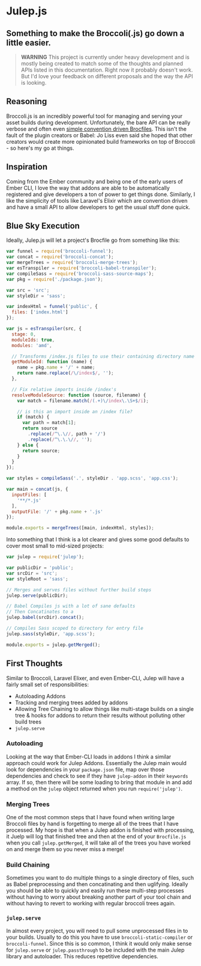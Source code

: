 # Julep.js
## Something to make the Broccoli(.js) go down a little easier.

> **WARNING** This project is currently under heavy development and is mostly being created to match some of the thoughts and planned APIs listed in this documentation.
> Right now it probably doesn't work.
> But I'd love your feedback on different proposals and the way the API is looking.

## Reasoning

Broccoli.js is an incredibly powerful tool for managing and serving your asset builds during development.
Unfortunately, the bare API can be really verbose and often even [simple convention driven Brocfiles](https://github.com/jayphelps/broccoli-babel-boilerplate).
This isn't the fault of the plugin creators or Babel: Jo Liss even said she hoped that other creators would create more opinionated build frameworks on top of Broccoli - so here's my go at things.

## Inspiration

Coming from the Ember community and being one of the early users of Ember CLI, I love the way that addons are able to be automatically registered and give developers a ton of power to get things done.
Similarly, I like the simplicity of tools like Laravel's Elixir which are convention driven and have a small API to allow developers to get the usual stuff done quick.

## Blue Sky Execution

Ideally, Julep.js will let a project's Brocfile go from something like this: 

```js
var funnel = require('broccoli-funnel');
var concat = require('broccoli-concat');
var mergeTrees = require('broccoli-merge-trees');
var esTranspiler = require('broccoli-babel-transpiler');
var compileSass = require('broccoli-sass-source-maps');
var pkg = require('./package.json');

var src = 'src';
var styleDir = 'sass';

var indexHtml = funnel('public', {
  files: ['index.html']
});

var js = esTranspiler(src, {
  stage: 0,
  moduleIds: true,
  modules: 'amd',

  // Transforms /index.js files to use their containing directory name
  getModuleId: function (name) { 
    name = pkg.name + '/' + name;
    return name.replace(/\/index$/, '');
  },

  // Fix relative imports inside /index's
  resolveModuleSource: function (source, filename) {
    var match = filename.match(/(.+)\/index\.\S+$/i);

    // is this an import inside an /index file?
    if (match) {
      var path = match[1];
      return source
        .replace(/^\.\//, path + '/')
        .replace(/^\.\.\//, '');
    } else {
      return source;
    }
  }
});

var styles = compileSass('.', styleDir . 'app.scss', 'app.css');

var main = concat(js, {
  inputFiles: [
    '**/*.js'
  ],
  outputFile: '/' + pkg.name + '.js'
});

module.exports = mergeTrees([main, indexHtml, styles]);
```

Into something that I think is a lot clearer and gives some good defaults to cover most small to mid-sized projects:

```js
var julep = require('julep');

var publicDir = 'public';
var srcDir = 'src';
var styleRoot = 'sass';

// Merges and serves files without further build steps
julep.serve(publicDir);

// Babel Compiles js with a lot of sane defaults
// Then Concatinates to a 
julep.babel(srcDir).concat();

// Compiles Sass scoped to directory for entry file
julep.sass(styleDir, 'app.scss');

module.exports = julep.getMerged();
```

## First Thoughts

Similar to Broccoli, Laravel Elixer, and even Ember-CLI, Julep will have a fairly small set of responsibilities:

- Autoloading Addons
- Tracking and merging trees added by addons
- Allowing Tree Chaining to allow things like multi-stage builds on a single tree & hooks for addons to return their results without polluting other build trees
- `julep.serve`

### Autoloading

Looking at the way that Ember-CLI loads in addons I think a similar approach could work for Julep Addons.
Essentially the Julep main would look for dependencies in your `package.json` file, map over those dependencies and check to see if they have `julep-addon` in their `keywords` array.
If so, then there will be some loading to bring that module in and add a method on the `julep` object returned when you run `require('julep')`.

### Merging Trees

One of the most common steps that I have found when writing large Broccoli files by hand is forgetting to merge all of the trees that I have processed.
My hope is that when a Julep addon is finished with processing, it Juelp will log that finished tree and then at the end of your `Brocfile.js` when you call `julep.getMerged`, it will take all of the trees you have worked on and merge them so you never miss a merge!

### Build Chaining

Sometimes you want to do multiple things to a single directory of files, such as Babel preprocessing and then concatinating and then uglifying.
Ideally you should be able to quickly and easily run these multi-step processes without having to worry about breaking another part of your tool chain and without having to revert to working with regular broccoli trees again.

### `julep.serve`

In almost every project, you will need to pull some unprocessed files in to your builds.
Usually to do this you have to use `broccoli-static-compiler` or `broccoli-funnel`.
Since this is so common, I think it would only make sense for `julep.serve` or `julep.passthrough` to be included with the main Julep library and autoloader.
This reduces repetitive dependencies.

